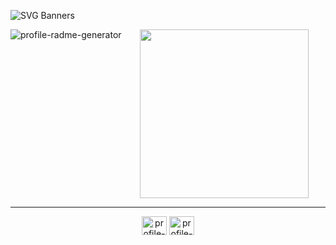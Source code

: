 ![SVG Banners](https://svg-banners.vercel.app/api?type=typeWriter&text1=zerbaliy3v&text2=Pentester&width=900&height=400)

<img align="left" height="auto" width={300} src="https://github-readme-stats.vercel.app/api/top-langs/?username=zerbaliy3v&theme=dark&hide_border=false" alt="profile-radme-generator" />


<div align="center">
  <img height="270" src="https://media.tenor.com/Vk99BwgU9BIAAAAC/tokyo-ghoul.gif"  />
</div>
<hr>
<p align="center"><a href="https://github.com/zerbaliy3v" target="blank"><img align="center" src=https://raw.githubusercontent.com/rahuldkjain/github-profile-readme-generator/master/src/images/icons/Social/github.svg alt="profile-radme-generator" height="30" width="40" /></a> <a href="https://twitter.com/zerbaliy3v" target="blank"><img align="center" src=https://raw.githubusercontent.com/rahuldkjain/github-profile-readme-generator/master/src/images/icons/Social/twitter.svg alt="profile-radme-generator" height="30" width="40" /></a></p>
